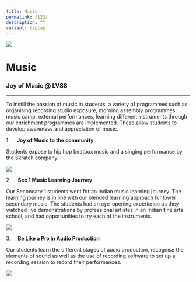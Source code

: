 ```yaml
---
title: Music
permalink: /123/
description: ""
variant: tiptap
---
```

![](/images/Banner.jpg)

Music
=====

### Joy of Music @ LVSS
-------------------

To instill the passion of music in students, a variety of programmes such as organising recording studio exposure, morning assembly programmes, music camp, external performances, learning different instruments through our enrichment programmes are implemented. These allow students to develop awareness and appreciation of music.

1.     **Joy of Music to the community**

Students expose to hip hop beatbox music and a singing performance by the Skratch company.

![](/images/Music.png)

2.     **Sec 1 Music Learning Journey**

Our Secondary 1 students went for an Indian music learning journey. The learning journey is in line with our blended learning approach for lower secondary music. The students had an eye-opening experience as they watched live demonstrations by professional artistes in an Indian fine arts school, and had opportunities to try each of the instruments.

![](/images/Music1.png)

3.     **Be Like a Pro in Audio Production**

Our students learn the different stages of audio production, recognise the elements of sound as well as the use of recording software to set up a recording session to record their performances.

![](/images/Music2.png)